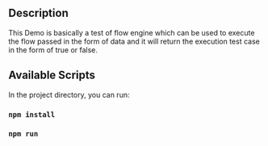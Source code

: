 ## Description

This Demo is basically a test of flow engine which can be used to execute the flow passed in the form of data and it will return the execution test case in the form of true or false. 

## Available Scripts

In the project directory, you can run:

### `npm install`
### `npm run`